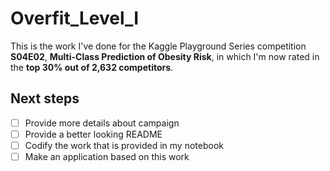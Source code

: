 # Overfit_Level_I
This is the work I've done for the Kaggle Playground Series competition **S04E02**, **Multi-Class Prediction of Obesity Risk**, in which I'm now rated in the **top 30% out of 2,632 competitors**.

## Next steps
- [ ] Provide more details about campaign
- [ ] Provide a better looking README
- [ ] Codify the work that is provided in my notebook
- [ ] Make an application based on this work